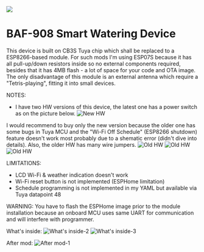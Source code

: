 ![](/pictures/BAF-908-2.jpg)
# BAF-908 Smart Watering Device
This device is built on CB3S Tuya chip which shall be replaced to a ESP8266-based module.
For such mods I'm using ESP07S because it has all pull-up/down resistors inside so no external components required, besides that it has 4MB flash - a lot of space for your code and OTA image. The only disadvantage of this module is an external antenna which require a "Tetris-playing", fitting it into small devices.

NOTES:
  - I have two HW versions of this device, the latest one has a power switch as on the picture below. 
  ![New HW](/pictures/BAF-908_v1.4.jpg)
  
  I would recommend to buy only the new version because the older one has some bugs in Tuya MCU and the "Wi-Fi Off Schedule" (ESP8266 shutdown) feature doesn't work most probably due to a shematic error (didn't dive into details). Also, the older HW has many wire jumpers.
  ![Old HW](/pictures/v1_inside1.jpg)
  ![Old HW](/pictures/v1_inside2.jpg)
  ![Old HW](/pictures/v1_inside3.jpg)



LIMITATIONS:
  - LCD Wi-Fi & weather indication doesn't work
  - Wi-Fi reset button is not implemented (ESPHome limitation)
  - Schedule programming is not implemented in my YAML but available via Tuya datapoint 48

WARNING:
  You have to flash the ESPHome image prior to the module installation because an onboard MCU uses same UART for communication and will interfere with programmer.

What's inside:
![What's inside-2](/pictures/v1.4_inside2.jpg)
![What's inside-3](/pictures/v1.4_inside3.jpg)

After mod:
![After mod-1](/pictures/v1.4_after1.jpg)
